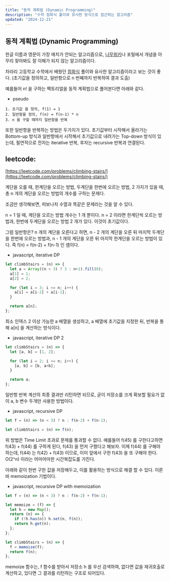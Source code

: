 ```yaml
---
title: "동적 계획법 (Dynamic Programming)"
description: "수학 점화식 풀이와 유사한 방식으로 접근하는 알고리즘"
updated: "2024-12-21"
---
```


## 동적 계획법 (Dynamic Programming)

한글 이름과 영문이 가장 매치가 안되는 알고리즘으로, [나무위키](https://namu.wiki/w/%EB%8F%99%EC%A0%81%20%EA%B3%84%ED%9A%8D%EB%B2%95)나 포털에서 개념을 아무리 찾아봐도 잘 이해가 되지 않는 알고리즘이다.

차라리 고등학교 수학에서 배웠던 [점화식](https://namu.wiki/w/%EC%A0%90%ED%99%94%EC%8B%9D) 풀이와 유사한 알고리즘이라고 보는 것이 좋다. (초기값을 정의하고, 일반항으로 n 번째까지 반복하여 결과 도출)

예를들어 n! 을 구하는 팩토리얼을 동적 계획법으로 풀어본다면 아래와 같다.

- pseudo
```pseudo
1. 초기값 을 정의, f(1) = 1
2. 일반항을 정의, f(n) = f(n-1) * n
3. n 을 구할 때까지 일반항을 반복
```

또한 일반항을 반복하는 방법은 두가지가 있다. 초기값부터 시작해서 올라가는 Bottom-up 방식과 일반항에서 시작해서 초기값으로 내려가는 Top-down 방식이 있는데, 필연적으로 전자는 iterative 반복, 후자는 recursive 반복과 연결된다.

## leetcode: 

[https://leetcode.com/problems/climbing-stairs/](https://leetcode.com/problems/climbing-stairs/)

계단을 오를 때, 한계단을 오르는 방법, 두계단을 한번에 오르는 방법, 2 가지가 있을 때, 총 n 개의 계단을 오르는 방법의 개수를 구하는 문제다.

조금만 생각해보면, 피보나치 수열과 똑같은 문제라는 것을 알 수 있다.

n = 1 일 때, 계단을 오르는 방법 개수는 1 개 뿐이다. n = 2 이라면 한계단씩 오르는 방법과, 한번에 두계단을 오르는 방법 2 개가 있다. 이것이 초기값이다.

그럼 일반항은? n 개의 계단을 오른다고 하면, n - 2 개의 계단을 오른 뒤 마지막 두계단을 한번에 오르는 방법과, n - 1 개의 계단을 오른 뒤 마지막 한계단을 오르는 방법이 있다. 즉 f(n) = f(n-2) + f(n-1) 인 셈이다.

- javascript, iterative DP
```js
let climbStairs = (n) => {
  let a = Array((n < 3) ? 3 : n+1).fill(0);
  a[1] = 1;
  a[2] = 2;

  for (let i = 3; i <= n; i++) {
    a[i] = a[i-2] + a[i-1];
  }

  return a[n];
};
```

최소 인덱스 2 이상 가능한 a 배열을 생성하고, a 배열에 초기값을 지정한 뒤, 반복을 통해 a[n] 을 계산하는 방식이다.

- javascript, iterative DP 2
```js
let climbStairs = (n) => {
  let [a, b] = [1, 2];

  for (let i = 2; i <= n; i++) {
    [a, b] = [b, a+b];
  }

  return a;
};
```

일반항 반복 계산의 최종 결과만 리턴하면 되므로, 굳이 저장소를 크게 확보할 필요가 없이 a, b 변수 두개만 사용한 방법이다.

- javascript, recursive DP
```js
let f = (n) => (n < 3) ? n : f(n-2) + f(n-1);

let climbStairs = (n) => f(n);
```

위 방법은 Time Limit 초과로 문제를 통과할 수 없다. 예를들어 f(45) 를 구한다고하면 f(43) + f(44) 를 구하게 된다, f(43) 을 먼저 구했다고 해보자. 이제 f(44) 를 구해야 하는데, f(44) 는 f(42) + f(43) 이므로, 이미 앞에서 구한 f(43) 을 또 구해야 한다. O(2^n) 이라는 어마어마한 시간복잡도를 가진다.

아래와 같이 한번 구한 값을 저장해두고, 이를 활용하는 방식으로 해결 할 수 있다. 이른바 memoization 기법이다.

- javascript, recursive DP with memoization
```js
let f = (n) => (n < 3) ? n : f(n-2) + f(n-1);

let memoize = (f) => {
  let h = new Map();
  return (n) => {
    if (!h.has(n)) h.set(n, f(n));
    return h.get(n);
  };
};

let climbStairs = (n) => {
  f = memoize(f);
  return f(n);
};
```

memoize 함수는, f 함수를 받아서 저장소 h 를 우선 검색하여, 없다면 값을 재귀호출로 계산하고, 있다면 그 결과를 리턴하는 구조로 되어있다.